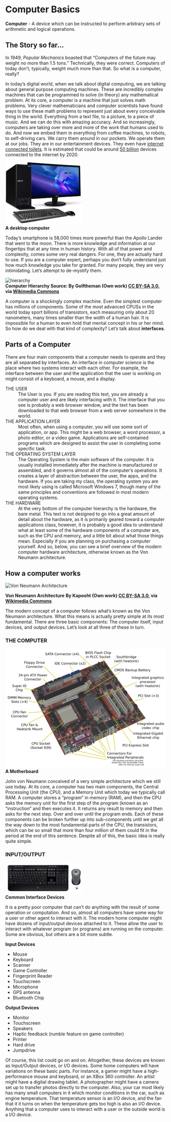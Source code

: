 # Computer Basics

**Computer** - A device which can be instructed to perform arbitrary sets of arithmetic and logical operations.

## The Story so far…

In 1949, *Popular Mechanics* boasted that “Computers of the future may weight no more than 1.5 tons.” Technically, they were correct. Computers of today don’t, typically, weight much more than that. So what is a computer, really?

In today’s digital world, when we talk about digital computing, we are talking about general purpose computing machines. These are incredibly complex machines that can be programmed to solve (in theory) any mathematical problem. At its core, a computer is a machine that just solves math problems. Very clever mathematicians and computer scientists have found ways to use these math problems to represent just about every conceivable thing in the world. Everything from a text file, to a picture, to a piece of music. And we can do this with amazing accuracy. And so increasingly, computers are taking over more and more of the work that humans used to do. And now we embed them in everything from coffee machines, to robots, to self-driving cars. We carry them around in our pockets. We operate them at our jobs. They are in our entertainment devices. They even have [internet connected toilets](http://www.wired.com/insights/2014/04/toilet-role-internet-things/). It is estimated that could be around [50 billion](http://www.statista.com/statistics/471264/iot-number-of-connected-devices-worldwide/) devices connected to the internet by 2020.

![desktop](desktop_example.jpg)<br>
**A desktop computer**

Today’s smartphone is 58,000 times more powerful than the Apollo Lander that went to the moon. There is more knowledge and information at our fingertips that at any time in human history. With all of that power and complexity, comes some very real dangers. For one, they are actually hard to use. If you are a computer expert, perhaps you don’t fully understand just how much knowledge you take for granted. For many people, they are very intimidating. Let’s attempt to de-mystify them.

![hierarchy](https://upload.wikimedia.org/wikipedia/commons/e/e1/Operating_system_placement.svg)<br>
**Computer Hierarchy
Source: By Golftheman (Own work) [CC BY-SA 3.0](http://creativecommons.org/licenses/by-sa/3.0), via [Wikimedia Commons](https://commons%20.wikimedia.org/wiki/File%3AOperating_system_placement.svg)**

A computer is a shockingly complex machine. Even the simplest computer has millions of components. Some of the most advanced CPUSs in the world today sport billions of transistors, each measuring only about 20 nanometers, many times smaller than the width of a human hair. It is impossible for a human to even hold that mental concept in his or her mind. So how do we deal with that kind of complexity? Let’s talk about **interfaces**.

## Parts of a Computer

There are four main components that a computer needs to operate and they are all separated by interfaces. An interface in computer science is the place where two systems interact with each other. For example, the interface between the user and the application that the user is working on might consist of a keyboard, a mouse, and a display.
<dl>

<dt>THE USER</dt>
<dd>The User is you. If you are reading this text, you are already a computer user and are likely interfacing with it. The interface that you see is probably a web browser window, and the text has been downloaded to that web browser from a web server somewhere in the world.</dd>

<dt>THE APPLICATION LAYER</dt>
<dd>Most often, when using a computer, you will use some sort of application, or app. This might be a web browser, a word processor, a photo editor, or a video game. Applications are self-contained programs which are designed to assist the user in completing some specific task.</dd>

<dt>THE OPERATING SYSTEM LAYER</dt>
<dd>The Operating System is the main software of the computer. It is usually installed immediately after the machine is manufactured or assembled, and it governs almost all of the computer’s operations. It creates a layer of abstraction between the user, the apps, and the hardware. If you are taking my class, the operating system you are most likely using is called Microsoft Windows 7, though many of the same principles and conventions are followed in most modern operating systems.</dd>

<dt>THE HARDWARE</dt>
<dd>At the very bottom of the computer hierarchy is the hardware, the bare metal. This text is not designed to go into a great amount of detail about the hardware, as it is primarily geared toward a computer applications class, however, it is probably a good idea to understand what at least some of the hardware components of a computer are, such as the CPU and memory, and a little bit about what those things mean. Especially if you are planning on purchasing a computer yourself. And so, below, you can see a brief overview of the modern computer hardware architecture, otherwise known as the Von Neumann architecture.</dd>
</dl>

## How a computer works

![Von Neumann Architecture](https://upload.wikimedia.org/wikipedia/commons/e/e5/Von_Neumann_Architecture.svg)

**Von Neumann Architecture**
**By Kapooht (Own work) [CC BY-SA 3.0](http://creativecommons.org/licenses/by-sa/3.0), via [Wikimedia Commons](https://commons.wikimedia.org/wiki/File%3AVon_Neumann_Architecture.svg)**

The modern concept of a computer follows what’s known as the Von Neumann architecture. What this means is actually pretty simple at its most fundamental. There are three basic components: The computer itself, input devices, and output devices. Let’s look at all three of these in turn.

### THE COMPUTER

![motherboard](motherboard.png)
**A Motherboard**

John von Neumann conceived of a very simple architecture which we still use today. At its core, a computer has two main components, the Central Processing Unit (the CPU), and a Memory Unit which today we typically call RAM. A computer stores a “program” in memory (RAM), and then the CPU asks the memory unit for the first step of the program (known as an “instruction” and then executes it. It returns any result to memory and then asks for the next step. Over and over until the program ends. Each of these components can be broken further up into sub-components until we get all the way down to the most fundamental parts of the CPU, the transistors, which can be so small that more than four million of them could fit in the period at the end of this sentence. Despite all of this, the basic idea is really quite simple.

### INPUT/OUTPUT

![mouse and keyboard](mouse-keyboard.jpg)<br>
**Common Interface Devices**

It is a pretty poor computer that can’t do anything with the result of some operation or computation. And so, almost all computers have some way for a user or other agent to interact with it. The modern home computer might have dozens of input/output devices attached to it. These allow the user to interact with whatever program (or programs) are running on the computer. Some are obvious, but others are a bit more subtle.

**Input Devices**

* Mouse
* Keyboard
* Scanner
* Game Controller
* Fingerprint Reader
* Touchscreen
* Microphone
* GPS antenna
* Bluetooth Chip

**Output Devices**

* Monitor
* Touchscreen
* Speakers
* Haptic feedback (rumble feature on game controller)
* Printer
* Hard drive
* Jumpdrive

Of course, this list could go on and on. Altogether, these devices are known as Input/Output devices, or I/O devices. Some home computers will have variations on these basic parts. For instance, a gamer might have a high-performance mouse and keyboard, or an XBox 360 controller. An artist might have a digital drawing tablet. A photographer might have a camera set up to transfer photos directly to the computer. Also, your car most likely has many small computers in it which monitor conditions in the car, such as engine temperature. That temperature sensor is an I/O device, and the fan that it it turns on when the temperature gets too high is also an I/O device. Anything that a computer uses to interact with a user or the outside world is a I/O device.
